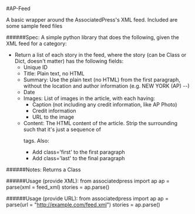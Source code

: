 #AP-Feed

A basic wrapper around the AssociatedPress's XML feed.  Included are some sample feed files

######Spec:
A simple python library that does the following, given the XML feed for a category:
*  Return a list of each story in the feed, where the story (can be Class or Dict, doesn't matter) has the following fields:
   *  Unique ID
   *  Title: Plain text, no HTML
   *  Summary: Use the plain text (no HTML) from the first paragraph, without the location and author information (e.g. NEW YORK (AP) --)
   *  Date
   *  Images: List of images in the article, with each having:
      *  Caption (not including any credit information, like AP Photo)
      *  Credit information
      *  URL to the image
   *  Content: The HTML content of the article. Strip the surrounding <div> such that it's just a sequence of <p> tags. Also:
      *  Add class='first' to the first paragraph
      *  Add class='last' to the final paragraph

######Notes:
Returns a Class

######Usage (provide XML):
    from associatedpress import ap
    ap = parse(xml = feed_xml)
    stories = ap.parse()

######Usage (provide URL):
    from associatedpress import ap
    ap = parse(url = "http://example.com/feed.xml")
    stories = ap.parse()